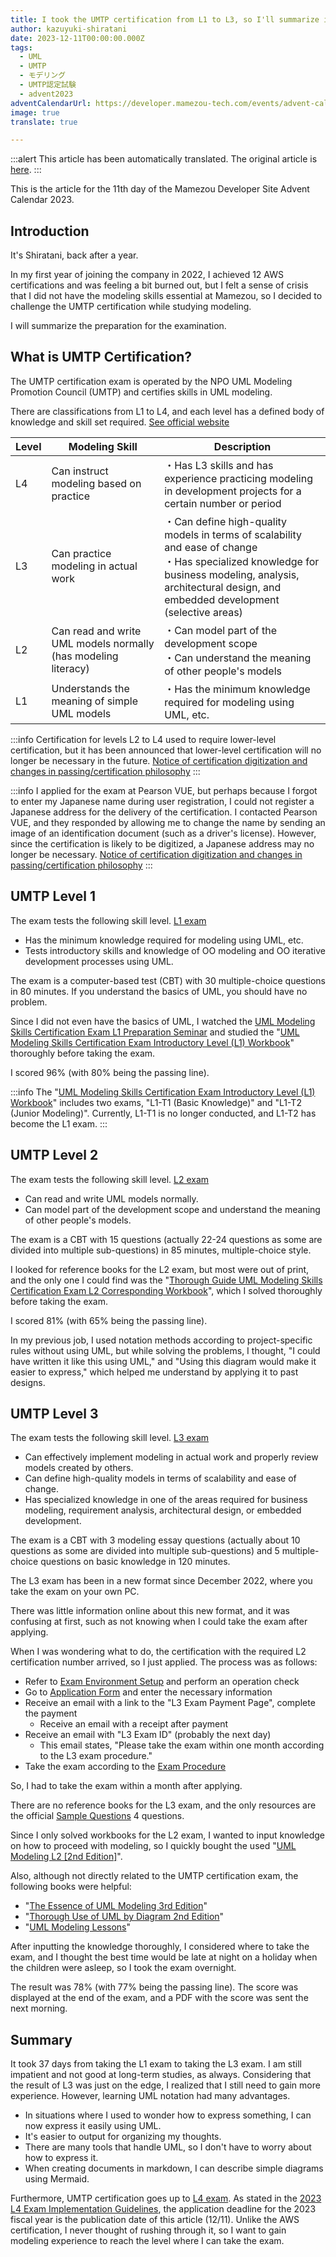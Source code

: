 ```yaml
---
title: I took the UMTP certification from L1 to L3, so I'll summarize it
author: kazuyuki-shiratani
date: 2023-12-11T00:00:00.000Z
tags:
  - UML
  - UMTP
  - モデリング
  - UMTP認定試験
  - advent2023
adventCalendarUrl: https://developer.mamezou-tech.com/events/advent-calendar/2023/
image: true
translate: true

---
```


:::alert
This article has been automatically translated.
The original article is [here](https://developer.mamezou-tech.com/blogs/2023/12/11/umtp_l3_challenge/).
:::


This is the article for the 11th day of the Mamezou Developer Site Advent Calendar 2023.

## Introduction

It's Shiratani, back after a year.

In my first year of joining the company in 2022, I achieved 12 AWS certifications and was feeling a bit burned out, but I felt a sense of crisis that I did not have the modeling skills essential at Mamezou, so I decided to challenge the UMTP certification while studying modeling.

I will summarize the preparation for the examination.

## What is UMTP Certification?

The UMTP certification exam is operated by the NPO UML Modeling Promotion Council (UMTP) and certifies skills in UML modeling.

There are classifications from L1 to L4, and each level has a defined body of knowledge and skill set required. [See official website](https://umtp-japan.org/about_exam)

| Level | Modeling Skill | Description |
| - | - | - |
| L4 | Can instruct modeling based on practice | ・Has L3 skills and has experience practicing modeling in development projects for a certain number or period |
| L3 | Can practice modeling in actual work | ・Can define high-quality models in terms of scalability and ease of change<br>・Has specialized knowledge for business modeling, analysis, architectural design, and embedded development (selective areas) |
| L2 | Can read and write UML models normally (has modeling literacy) | ・Can model part of the development scope<br>・Can understand the meaning of other people's models |
| L1 | Understands the meaning of simple UML models | ・Has the minimum knowledge required for modeling using UML, etc. |

:::info
Certification for levels L2 to L4 used to require lower-level certification, but it has been announced that lower-level certification will no longer be necessary in the future.
[Notice of certification digitization and changes in passing/certification philosophy](https://umtp-japan.org/cat-exam/13858)
:::

:::info
I applied for the exam at Pearson VUE, but perhaps because I forgot to enter my Japanese name during user registration, I could not register a Japanese address for the delivery of the certification. I contacted Pearson VUE, and they responded by allowing me to change the name by sending an image of an identification document (such as a driver's license).
However, since the certification is likely to be digitized, a Japanese address may no longer be necessary.
[Notice of certification digitization and changes in passing/certification philosophy](https://umtp-japan.org/cat-exam/13858)
:::

## UMTP Level 1

The exam tests the following skill level. [L1 exam](https://umtp-japan.org/about_exam/exam_gaiyo/l1)

- Has the minimum knowledge required for modeling using UML, etc.
- Tests introductory skills and knowledge of OO modeling and OO iterative development processes using UML.

The exam is a computer-based test (CBT) with 30 multiple-choice questions in 80 minutes. If you understand the basics of UML, you should have no problem.

Since I did not even have the basics of UML, I watched the [UML Modeling Skills Certification Exam L1 Preparation Seminar](https://youtu.be/DRBJoWGMzoM?si=54Kv8BYYwBzu-qK3) and studied the "[UML Modeling Skills Certification Exam Introductory Level (L1) Workbook](https://gihyo.jp/book/2007/978-4-7741-3245-7)" thoroughly before taking the exam.

I scored 96% (with 80% being the passing line).

:::info
The "[UML Modeling Skills Certification Exam Introductory Level (L1) Workbook](https://gihyo.jp/book/2007/978-4-7741-3245-7)" includes two exams, "L1-T1 (Basic Knowledge)" and "L1-T2 (Junior Modeling)".
Currently, L1-T1 is no longer conducted, and L1-T2 has become the L1 exam.
:::

## UMTP Level 2

The exam tests the following skill level. [L2 exam](https://umtp-japan.org/about_exam/exam_gaiyo/l2)

- Can read and write UML models normally.
- Can model part of the development scope and understand the meaning of other people's models.

The exam is a CBT with 15 questions (actually 22-24 questions as some are divided into multiple sub-questions) in 85 minutes, multiple-choice style.

I looked for reference books for the L2 exam, but most were out of print, and the only one I could find was the "[Thorough Guide UML Modeling Skills Certification Exam L2 Corresponding Workbook](https://book.impress.co.jp/books/2662)", which I solved thoroughly before taking the exam.

I scored 81% (with 65% being the passing line).

In my previous job, I used notation methods according to project-specific rules without using UML, but while solving the problems, I thought, "I could have written it like this using UML," and "Using this diagram would make it easier to express," which helped me understand by applying it to past designs.

## UMTP Level 3

The exam tests the following skill level. [L3 exam](https://umtp-japan.org/about_exam/exam_gaiyo/l3)

- Can effectively implement modeling in actual work and properly review models created by others.
- Can define high-quality models in terms of scalability and ease of change.
- Has specialized knowledge in one of the areas required for business modeling, requirement analysis, architectural design, or embedded development.

The exam is a CBT with 3 modeling essay questions (actually about 10 questions as some are divided into multiple sub-questions) and 5 multiple-choice questions on basic knowledge in 120 minutes.

The L3 exam has been in a new format since December 2022, where you take the exam on your own PC.

There was little information online about this new format, and it was confusing at first, such as not knowing when I could take the exam after applying.

When I was wondering what to do, the certification with the required L2 certification number arrived, so I just applied. The process was as follows:
- Refer to [Exam Environment Setup](https://umtp-japan.org/download/l3%e5%8f%97%e9%a8%93%e7%92%b0%e5%a2%83%e8%a8%ad%e5%ae%9a%e3%80%80ver-1) and perform an operation check
- Go to [Application Form](https://umtp-japan.org/l3entry) and enter the necessary information
- Receive an email with a link to the "L3 Exam Payment Page", complete the payment
  - Receive an email with a receipt after payment
- Receive an email with "L3 Exam ID" (probably the next day)
	- This email states, "Please take the exam within one month according to the L3 exam procedure."
- Take the exam according to the [Exam Procedure](https://umtp-japan.org/download/l3%e5%8f%97%e9%a8%93%e6%89%8b%e9%a0%86%e3%80%80ver-1)

So, I had to take the exam within a month after applying.

There are no reference books for the L3 exam, and the only resources are the official [Sample Questions](https://umtp-japan.org/about_exam/exam_sample) 4 questions.

Since I only solved workbooks for the L2 exam, I wanted to input knowledge on how to proceed with modeling, so I quickly bought the used "[UML Modeling L2 [2nd Edition]](https://www.shoeisha.co.jp/book/detail/9784798109831)".

Also, although not directly related to the UMTP certification exam, the following books were helpful:
- "[The Essence of UML Modeling 3rd Edition](https://www.shoeisha.co.jp/book/detail/9784798107950)"
- "[Thorough Use of UML by Diagram 2nd Edition](https://www.shoeisha.co.jp/book/detail/9784798118444)"
- "[UML Modeling Lessons](https://bookplus.nikkei.com/atcl/catalog/08/P83490/)"

After inputting the knowledge thoroughly, I considered where to take the exam, and I thought the best time would be late at night on a holiday when the children were asleep, so I took the exam overnight.

The result was 78% (with 77% being the passing line). The score was displayed at the end of the exam, and a PDF with the score was sent the next morning.

## Summary

It took 37 days from taking the L1 exam to taking the L3 exam. I am still impatient and not good at long-term studies, as always.
Considering that the result of L3 was just on the edge, I realized that I still need to gain more experience.
However, learning UML notation had many advantages.
- In situations where I used to wonder how to express something, I can now express it easily using UML.
- It's easier to output for organizing my thoughts.
- There are many tools that handle UML, so I don't have to worry about how to express it.
- When creating documents in markdown, I can describe simple diagrams using Mermaid.

Furthermore, UMTP certification goes up to [L4 exam](https://umtp-japan.org/about_exam/exam_gaiyo/l4). As stated in the [2023 L4 Exam Implementation Guidelines](https://umtp-japan.org/cat-exam/13852), the application deadline for the 2023 fiscal year is the publication date of this article (12/11). Unlike the AWS certification, I never thought of rushing through it, so I want to gain modeling experience to reach the level where I can take the exam.
